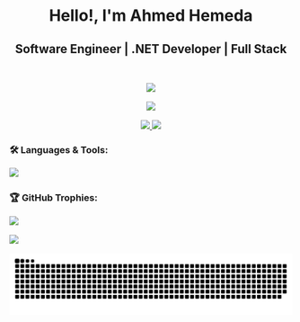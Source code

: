 <h1 align="center">Hello!, I'm Ahmed Hemeda</h1>

<h2 align="center">Software Engineer | .NET Developer | Full Stack</h2><br>

  <p align="center"> <!-- Google Me -->
    <a href="https://www.google.com.eg/search?q=ahmed+hemeda">
      <img src="https://readme-typing-svg.herokuapp.com/?lines=Visit%20my%20LinkedIn%20Profile;I%20Post%20Insightful%20Content;Follow%20to%20get%20New%20Updates&font=Bold%20Code&center=true&color=30D050&pause=1750&size=23">
    </a>
  </p>

  <p align="center"> <!-- Profile Views -->
      <img src="https://komarev.com/ghpvc/?username=a-hemeda&color=4010B0" height="33"/>
  </p>

  <p align="center"> <!-- WhatsApp Channel & LinkedIn -->
    <a href="https://www.whatsapp.com/channel/0029Vb3QWNLG8l5OPthU963O">
      <img src="https://upload.wikimedia.org/wikipedia/commons/thumb/6/6b/WhatsApp.svg/800px-WhatsApp.svg.png" height="60"/>
    </a>
    <a href="https://www.linkedin.com/in/a-hemeda">
      <img src="https://raw.githubusercontent.com/rahuldkjain/github-profile-readme-generator/master/src/images/icons/Social/linked-in-alt.svg" height="60"/>
    </a>
  </p>

<h3 align="left">🛠️ Languages & Tools:</h3>
  <p align="left">
    <img height="75" src="https://go-skill-icons.vercel.app/api/icons?i=cpp,cs,dotnet,sqlserver,redis,postman,html,css,js,docker,git,github"/>
  </p>

<h3 align="left">🏆 GitHub Trophies:</h3>
  <p align="left">
    <img src="https://github-profile-trophy.vercel.app/?username=a-hemeda&theme=onestar&row=1&column=7"/>
  </p>

  <p align="left"> <!-- Languages -->
    <img src="https://github-readme-stats.vercel.app/api/top-langs?username=a-hemeda&layout=compact&langs_count=5&theme=codeSTACKr"/>
  </p>

  <p align="center"> <!-- Snake -->
    <img src="https://raw.githubusercontent.com/platane/snk/output/github-contribution-grid-snake-dark.svg">
  </p>
